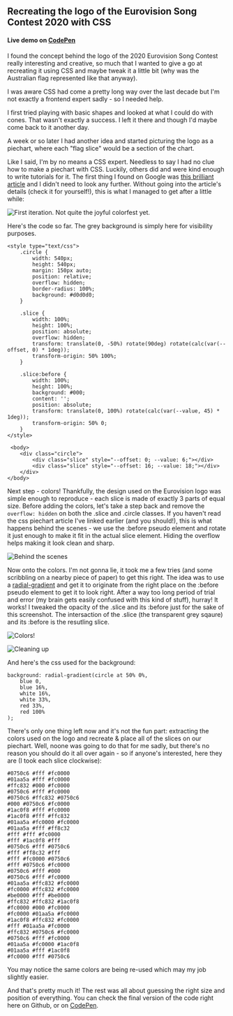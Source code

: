 ## Recreating the logo of the Eurovision Song Contest 2020 with CSS

#### Live demo on [CodePen](https://codepen.io/Co_is_tired_of_his_username_being_taken/pen/PowpmVe)

I found the concept behind the logo of the 2020 Eurovision Song Contest really interesting and creative, so much that I wanted to give a go at recreating it using CSS and maybe tweak it a little bit (why was the Australian flag represented like that anyway).

I was aware CSS had come a pretty long way over the last decade but I'm not exactly a frontend expert sadly - so I needed help.

I first tried playing with basic shapes and looked at what I could do with cones. That wasn't exactly a success. I left it there and though I'd maybe come back to it another day.

A week or so later I had another idea and started picturing the logo as a piechart, where each "flag slice" would be a section of the chart.

Like I said, I'm by no means a CSS expert. Needless to say I had no clue how to make a piechart with CSS. Luckily, others did and were kind enough to write tutorials for it. The first thing I found on Google was [this brilliant article](https://codeburst.io/how-to-pure-css-pie-charts-w-css-variables-38287aea161e) and I didn't need to look any further. Without going into the article's details (check it for yourself!), this is what I managed to get after a little while:

![First iteration. Not quite the joyful colorfest yet.](https://github.com/corentindautreme/esc-countryslices/blob/master/screenshots/001.png)

Here's the code so far. The grey background is simply here for visibility purposes.

```
<style type="text/css">
	.circle {
		width: 540px;
		height: 540px;
		margin: 150px auto;
		position: relative;
		overflow: hidden;
		border-radius: 100%;
		background: #d0d0d0;
	}

	.slice {
		width: 100%;
		height: 100%;
		position: absolute;
		overflow: hidden;
		transform: translate(0, -50%) rotate(90deg) rotate(calc(var(--offset, 0) * 1deg));
		transform-origin: 50% 100%;
	}

	.slice:before {
		width: 100%;
		height: 100%;
		background: #000;
		content: '';
		position: absolute;
		transform: translate(0, 100%) rotate(calc(var(--value, 45) * 1deg));
		transform-origin: 50% 0;
	}
</style>

 <body>
 	<div class="circle">
		<div class="slice" style="--offset: 0; --value: 6;"></div>
		<div class="slice" style="--offset: 16; --value: 18;"></div>
	</div>
</body>
```

Next step - colors! Thankfully, the design used on the Eurovision logo was simple enough to reproduce - each slice is made of exactly 3 parts of equal size.
Before adding the colors, let's take a step back and remove the `overflow: hidden` on both the .slice and .circle classes. If you haven't read the css piechart article I've linked earlier (and you should!), this is what happens behind the scenes - we use the :before pseudo element and rotate it just enough to make it fit in the actual slice element. Hiding the overflow helps making it look clean and sharp.

![Behind the scenes](https://github.com/corentindautreme/esc-countryslices/blob/master/screenshots/002.png)

Now onto the colors. I'm not gonna lie, it took me a few tries (and some scribbling on a nearby piece of paper) to get this right. The idea was to use a [radial-gradient](https://developer.mozilla.org/fr/docs/Web/CSS/radial-gradient) and get it to originate from the right place on the :before pseudo element to get it to look right. After a way too long period of trial and error (my brain gets easily confused with this kind of stuff), hurray! It works! I tweaked the opacity of the .slice and its :before just for the sake of this screenshot. The intersaction of the .slice (the transparent grey sqaure) and its :before is the resutling slice.

![Colors!](https://github.com/corentindautreme/esc-countryslices/blob/master/screenshots/003.png)

![Cleaning up](https://github.com/corentindautreme/esc-countryslices/blob/master/screenshots/004.png)

And here's the css used for the background:

```
background: radial-gradient(circle at 50% 0%,
	blue 0,
	blue 16%,
	white 16%,
	white 33%,
	red 33%,
	red 100%
);
```

There's only one thing left now and it's not the fun part: extracting the colors used on the logo and recreate & place all of the slices on our piechart. Well, noone was going to do that for me sadly, but there's no reason you should do it all over again - so if anyone's interested, here they are (I took each slice clockwise):

```
#0750c6 #fff #fc0000
#01aa5a #fff #fc0000
#ffc832 #000 #fc0000
#0750c6 #fff #fc0000
#0750c6 #ffc832 #0750c6
#000 #0750c6 #fc0000
#1ac0f8 #fff #fc0000
#1ac0f8 #fff #ffc832
#01aa5a #fc0000 #fc0000
#01aa5a #fff #ff8c32
#fff #fff #fc0000
#fff #1ac0f8 #fff
#0750c6 #fff #0750c6
#fff #ff8c32 #fff
#fff #fc0000 #0750c6
#fff #0750c6 #fc0000
#0750c6 #fff #000
#0750c6 #fff #fc0000
#01aa5a #ffc832 #fc0000
#fc0000 #ffc832 #fc0000
#be0000 #fff #be0000
#ffc832 #ffc832 #1ac0f8
#fc0000 #000 #fc0000
#fc0000 #01aa5a #fc0000
#1ac0f8 #ffc832 #fc0000
#fff #01aa5a #fc0000
#ffc832 #0750c6 #fc0000
#0750c6 #fff #fc0000
#01aa5a #fc0000 #1ac0f8
#01aa5a #fff #1ac0f8
#fc0000 #fff #0750c6
```

You may notice the same colors are being re-used which may my job slightly easier.

And that's pretty much it! The rest was all about guessing the right size and position of everything. You can check the final version of the code right here on Github, or on [CodePen](https://codepen.io/Co_is_tired_of_his_username_being_taken/pen/PowpmVe).